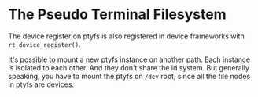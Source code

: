 # The Pseudo Terminal Filesystem

The device register on ptyfs is also registered in device frameworks with `rt_device_register()`.

It's possible to mount a new ptyfs instance on another path. Each instance is isolated to each other. And they don't share the id system. But generally speaking, you have to mount the ptyfs on `/dev` root, since all the file nodes in ptyfs are devices.
